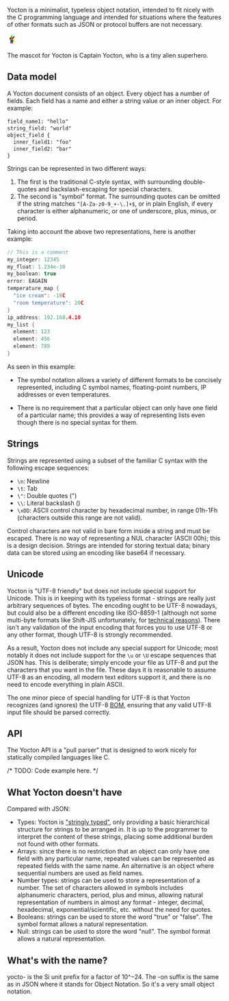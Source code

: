 
Yocton is a minimalist, typeless object notation, intended to fit nicely
with the C programming language and intended for situations where the features
of other formats such as JSON or protocol buffers are not necessary.

![Captain Yocton](cpt-yocton.png)

The mascot for Yocton is Captain Yocton, who is a tiny alien superhero.

## Data model

A Yocton document consists of an object. Every object has a number of fields.
Each field has a name and either a string value or an inner object. For example:
```
field_name1: "hello"
string_field: "world"
object_field {
  inner_field1: "foo"
  inner_field2: "bar"
}
```
Strings can be represented in two different ways:

1. The first is the traditional C-style syntax, with surrounding double-quotes
   and backslash-escaping for special characters.
1. The second is "symbol" format. The surrounding quotes can be omitted
   if the string matches `^[A-Za-z0-9_+-\.]+$`, or in plain English, if every
   character is either alphanumeric, or one of underscore, plus, minus,
   or period.

Taking into account the above two representations, here is another example:
```c
// This is a comment
my_integer: 12345
my_float: 1.234e-10
my_boolean: true
error: EAGAIN
temperature_map {
  "ice cream": -18C
  "room temperature": 20C
}
ip_address: 192.168.4.10
my_list {
  element: 123
  element: 456
  element: 789
}
```

As seen in this example:

* The symbol notation allows a variety of different
formats to be concisely represented, including C symbol names, floating-point
numbers, IP addresses or even temperatures.

* There is no requirement that a particular object can only have one field of a particular name; this provides a way of representing lists even though there is no special syntax for them. 

## Strings

Strings are represented using a subset of the familiar C syntax with the following escape sequences:

* `\n`: Newline
* `\t`: Tab
* `\"`: Double quotes (")
* `\\`: Literal backslash (\) 
* `\xDD`: ASCII control character by hexadecimal number, in range 01h-1Fh (characters outside this range are not valid). 

Control characters are not valid in bare form inside a string and must be escaped. There is no way of representing a NUL character (ASCII 00h); this is a design decision. Strings are intended for storing textual data; binary data can be stored using an encoding like base64 if necessary. 

## Unicode

Yocton is "UTF-8 friendly" but does not include special support for
Unicode. This is in keeping with its typeless format - strings are really
just arbitrary sequences of bytes. The encoding ought to be UTF-8 nowadays,
but could also be a different encoding like ISO-8859-1 (although not
some multi-byte formats like Shift-JIS unfortunately, for
[technical reasons](https://en.wikipedia.org/wiki/Shift_JIS#Description:~:text=0x5C%20byte%20will%20cause%20problems)).
There isn't any validation of the input encoding that forces you to use UTF-8
or any other format, though UTF-8 is strongly recommended.

As a result, Yocton does not include any special support for Unicode; most
notably it does not include support for the `\u` or `\U` escape sequences that
JSON has. This is deliberate; simply encode your file as UTF-8 and put the
characters that you want in the file. These days it is reasonable to assume
UTF-8 as an encoding, all modern text editors support it, and there is no need
to encode everything in plain ASCII.

The one minor piece of special handling for UTF-8 is that Yocton recognizes
(and ignores) the UTF-8
[BOM](https://en.wikipedia.org/wiki/Byte_order_mark), ensuring that any
valid UTF-8 input file should be parsed correctly.

## API

The Yocton API is a "pull parser" that is designed to work nicely for
statically compiled languages like C.

/* TODO: Code example here. */

## What Yocton doesn't have

Compared with JSON:

* Types: Yocton is ["stringly typed"](https://wiki.c2.com/?StringlyTyped),
  only providing a basic hierarchical structure for strings to be arranged
  in. It is up to the programmer to interpret the content of these strings,
  placing some additional burden not found with other formats.
* Arrays: since there is no restriction that an object can only have one field
  with any particular name, repeated values can be represented as repeated
  fields with the same name. An alternative is an object where sequential
  numbers are used as field names.
* Number types: strings can be used to store a representation of a number.
  The set of characters allowed in symbols includes alphanumeric
  characters, period, plus and minus, allowing natural representation of
  numbers in almost any format - integer, decimal, hexadecimal,
  exponential/scientific, etc. without the need for quotes.
* Booleans: strings can be used to store the word "true" or "false". The
  symbol format allows a natural representation.
* Null: strings can be used to store the word "null". The symbol format
  allows a natural representation.

## What's with the name?

yocto- is the Si unit prefix for a factor of 10^−24. The -on suffix is the
same as in JSON where it stands for Object Notation. So it's a very small
object notation.

